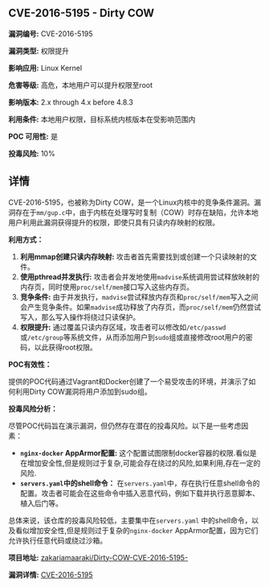 ## CVE-2016-5195 - Dirty COW

**漏洞编号:** CVE-2016-5195

**漏洞类型:** 权限提升

**影响应用:** Linux Kernel

**危害等级:** 高危，本地用户可以提升权限至root

**影响版本:** 2.x through 4.x before 4.8.3

**利用条件:** 本地用户权限，目标系统内核版本在受影响范围内

**POC 可用性:** 是

**投毒风险:** 10%

## 详情

CVE-2016-5195，也被称为Dirty COW，是一个Linux内核中的竞争条件漏洞。漏洞存在于`mm/gup.c`中，由于内核在处理写时复制（COW）时存在缺陷，允许本地用户利用此漏洞获得提升的权限，即使只具有只读内存映射的权限。 

**利用方式：**

1.  **利用mmap创建只读内存映射:** 攻击者首先需要找到或创建一个只读映射的文件。
2.  **使用pthread并发执行:** 攻击者会并发地使用`madvise`系统调用尝试释放映射的内存页，同时使用`proc/self/mem`接口写入这些内存页。
3.  **竞争条件:**  由于并发执行，`madvise`尝试释放内存页和`proc/self/mem`写入之间会产生竞争条件。如果`madvise`成功释放了内存页，而`proc/self/mem`仍然尝试写入，那么写入操作将绕过只读保护。
4.  **权限提升:** 通过覆盖只读内存区域，攻击者可以修改如`/etc/passwd`或`/etc/group`等系统文件，从而添加用户到`sudo`组或直接修改root用户的密码，以此获得root权限。

**POC有效性：**

提供的POC代码通过Vagrant和Docker创建了一个易受攻击的环境，并演示了如何利用Dirty COW漏洞将用户添加到sudo组。

**投毒风险分析：**

尽管POC代码旨在演示漏洞，但仍然存在潜在的投毒风险。以下是一些考虑因素：

*   **`nginx-docker` AppArmor配置:** 这个配置试图限制docker容器的权限.看似是在增加安全性,但是规则过于复杂,可能会存在绕过的风险,如果利用,存在一定的风险.
*   **`servers.yaml`中的shell命令：** 在`servers.yaml`中，存在执行任意shell命令的配置。攻击者可能会在这些命令中插入恶意代码，例如下载并执行恶意脚本、植入后门等。

总体来说，该仓库的投毒风险较低，主要集中在`servers.yaml` 中的shell命令，以及看似增加安全性,但是规则过于复杂的`nginx-docker` AppArmor配置，因为它们允许执行任意代码或绕过沙箱。

**项目地址:** [zakariamaaraki/Dirty-COW-CVE-2016-5195-](https://github.com/zakariamaaraki/Dirty-COW-CVE-2016-5195-)

**漏洞详情:** [CVE-2016-5195](https://nvd.nist.gov/vuln/detail/CVE-2016-5195)